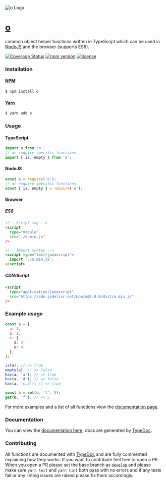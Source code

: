 ![o Logo](https://unpkg.com/o@1.1.3/logo.png)

# [o](https://github.com/hammy2899/o)
common object helper functions written in TypeScript which can be used in [NodeJS](https://nodejs.org/en/) and the browser (supports ES6).

[![Coverage Status](https://coveralls.io/repos/github/hammy2899/o/badge.svg?branch=master)](https://coveralls.io/github/hammy2899/o?branch=master)
[![npm version](https://img.shields.io/npm/v/o.svg)](https://www.npmjs.com/package/o)
[![license](https://img.shields.io/github/license/hammy2899/o.svg)](https://github.com/hammy2899/o/blob/master/LICENSE.md)


### Installation

#### [NPM](https://npmjs.com)
```bash
$ npm install o
```

#### [Yarn](https://yarnpkg.com)
```bash
$ yarn add o
```

### Usage

#### TypeScript
```typescript
import o from 'o';
// or require specific functions
import { is, empty } from 'o';
```

#### NodeJS
```javascript
const o = require('o');
// or require specific functions
const { is, empty } = require('o');
```

#### Browser

##### ES6
```html
<!-- Script tag -->
<script
  type="module"
  src="./o.min.js"
/>

<!-- Import syntax -->
<script type="text/javascript">
  import './o.min.js';
</script>
```

##### CDN/Script
```html
<script
  type="application/javascript"
  src="https://cdn.jsdelivr.net/npm/o@2.0.0/dist/o.min.js"
/>
```

### Example usage

```javascript
const a = {
  a: 1,
  b: 2,
  c: {
    d: 3,
    e: 4,
  },
};

is(a); // => true
empty(a); // => false
has(a, 'a'); // => true
has(a, 'd'); // => false
has(a, 'c.d'); // => true

const b = set(a, 'f', 5);
get(b, 'f'); // => 5
```

For more examples and a list of all functions view the [documentation page](https://o.hammy2899.dev).

### Documentation

You can view the [documentation here](https://o.hammy2899.dev), docs are generated by [TypeDoc](https://typedoc.org).

### Contributing

All functions are documented with [TypeDoc](https://typedoc.org) and are fully commented explaining how they works. If you want to
contribute feel free to open a PR. When you open a PR please set the base branch as [`develop`](https://github.com/hammy2899/o/tree/develop) and please make sure `yarn test` and `yarn lint` both pass
with no errors and if any tests fail or any linting issues are raised please fix them accordingly.

